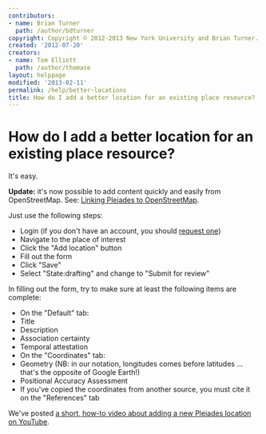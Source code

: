 ```yaml
---
contributors:
- name: Brian Turner
  path: /author/bdturner
copyright: Copyright © 2012-2013 New York University and Brian Turner.
created: '2012-07-20'
creators:
- name: Tom Elliott
  path: /author/thomase
layout: helppage
modified: '2013-02-11'
permalink: /help/better-locations
title: How do I add a better location for an existing place resource?
---
```


#  How do I add a better location for an existing place resource?

It's easy.

**Update:** it's now possible to add content quickly and easily from OpenStreetMap. See: [Linking Pleiades to OpenStreetMap](linking-pleiades-to-openstreetmap).

Just use the following steps:

* Login (if you don't have an account, you should [request one](../welcome "Welcome to Pleiades" ))
* Navigate to the place of interest
* Click the "Add location" button
* Fill out the form
* Click "Save"
* Select "State:drafting" and change to "Submit for review"

In filling out the form, try to make sure at least the following items are
complete:

* On the "Default" tab:
* Title
* Description
* Association certainty
* Temporal attestation
* On the "Coordinates" tab:
* Geometry (NB: in our notation, longitudes comes before latitudes ... that's the opposite of Google Earth!)
* Positional Accuracy Assessment
* If you've copied the coordinates from another source, you must cite it on the "References" tab

We've posted [a short, how-to video about adding a new Pleiades location on
YouTube](http://www.youtube.com/watch?v=srcTauAWMnc).
